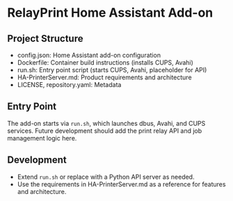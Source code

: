 # RelayPrint Home Assistant Add-on

## Project Structure

- config.json: Home Assistant add-on configuration
- Dockerfile: Container build instructions (installs CUPS, Avahi)
- run.sh: Entry point script (starts CUPS, Avahi, placeholder for API)
- HA-PrinterServer.md: Product requirements and architecture
- LICENSE, repository.yaml: Metadata

## Entry Point

The add-on starts via `run.sh`, which launches dbus, Avahi, and CUPS services. Future development should add the print relay API and job management logic here.

## Development

- Extend `run.sh` or replace with a Python API server as needed.
- Use the requirements in HA-PrinterServer.md as a reference for features and architecture.

